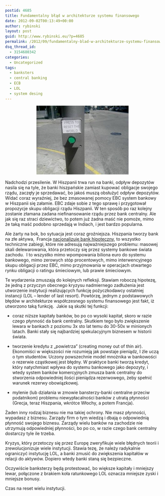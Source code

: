 ```yaml
---
postid: 4685
title: Fundamentalny błąd w architekturze systemu finansowego
date: 2012-09-02T00:13:49+00:00
author: rybinski
layout: post
guid: http://www.rybinski.eu/?p=4685
permalink: /2012/09/fundamentalny-blad-w-architekturze-systemu-finansowego/
dsq_thread_id:
  - 3154680342
categories:
  - Uncategorized
tags:
  - banksters
  - central banking
  - ECB
  - LOL
  - system desing
---
```

<p style="text-align: center;">
  <a href="/uploads/2012/09/World_reset.jpg"><img class="wp-image-4686 aligncenter" title="World_reset" src="/uploads/2012/09/World_reset-300x223.jpg" alt="" width="300" height="223" /></a>
</p>

Nadchodzi przesilenie. W Hiszpanii trwa run na banki, odpływ depozytów nasila się na tyle, że banki hiszpańskie zamiast kupować obligacje swojego rządu, zaczęły je sprzedawać, bo jakoś muszą obsłużyć odpływ depozytów. Widać coraz wyraźniej, że bez zmasowanej pomocy EBC system bankowy w Hiszpanii się załamie. EBC zdaje sobie z tego sprawę i przygotował propozycje skupu obligacji rządu Hiszpanii. W ten sposób po raz kolejny zostanie złamana zadana niefinansowanie rządu przez bank centralny. Ale jak się raz straci dziewictwo, to potem już żadna maść nie pomoże, mimo że taką maść podobno sprzedają w Indiach, i jest bardzo popularna.

Ale żarty na bok, bo sytuacja jest coraz groźniejsza. Hiszpania tworzy bank na złe aktywa,  Francja [nacjonalizuje bank hipoteczny](http://www.ft.com/intl/cms/s/0/885a6476-f456-11e1-9921-00144feabdc0.html#axzz25EwANj9C), to wszystko techniczne zabiegi, które nie adresują najważniejszego problemu: masowej skali delewarowania, która przetoczy się przez systemy bankowe świata zachodu.  I to wszystko mimo wpompowania biliona euro do systemu bankowego, mimo zerowych stóp procentowych, mimo interwencyjnego skupu obligacji przez EBC, mimo przyjmowania w operacjach otwartego rynku obligacji o ratingu śmieciowym, lub prawie śmieciowym.

Te wydarzenia zmuszają do kolejnych refleksji. Stawiam roboczą hipotezę, że jedną z przyczyn obecnego kryzysu nadmiernego zadłużenia jest utworzenie instytucji realizujących funkcję pożyczkodawcy ostatniej instancji (LOL – lender of last resort). Powtórzę, jednym z podstawowych błędów w architekturze współczesnego systemu finansowego jest fakt, iż utworzono taką funkcję.  Jakie są skutki tej funkcji:

<!--more-->

- coraz niższe kapitały banków, bo po co wysoki kapitał, skoro w razie czego płynność da bank centralny. Skutkiem tego było zwiększenie lewara w bankach z poziomu 3x sto lat temu do 30-50x w minionych latach. Banki stały się najbardziej spekulacyjnym biznesem w historii świata.

- tworzenie kredytu z „powietrza” (creating money out of thin air). Ekonomiści w większości nie rozumieją jak powstaje pieniądz, I źle uczą o tym studentów. Uczony powszechnie model mnożnika w bankowości o rezerwie cząstkowej jest błędny. W praktyce banki tworzą kredyt, który natychmiast wpływa do systemu bankowego jako depozyty, i wtedy system banków komercyjnych zmusza bank centralny do stworzenia odpowiedniej ilości pieniądza rezerwowego, żeby spełnić warunek rezerwy obowiązkowej.

- mylenie (lub działania w zmowie bansterzy-banki centralne przeciw podatnikom) problemu niewypłacalności banków z utratą płynności (Grecja, teraz Hiszpania, wkrótce Włochy, a potem Francja).

Żaden inny rodzaj biznesu nie ma takiej ochrony. Nie masz płynności, wypadasz z biznesu. Zarządy firm o tym wiedzą i dbają o odpowiednią płynność swojego biznesu. Zarządy wielu banków na zachodzie nie utrzymują odpowiedniej płynności, bo po co, w razie czego bank centralny dostarczy tyle ile trzeba.

Kryzys, który przetoczy się przez Europę zweryfikuje wiele błędnych teorii i zrewolucjonizuje wiele instytucji. Stawia tezę, że należy radykalnie ograniczyć instytucję LOL, a banki zmusić do zwiększenia kapitałów w relacji do aktywów. Dopiero wtedy banki staną się bezpieczne.

Oczywiście banksterzy będą protestować, bo większe kapitały i mniejszy lewar, połączone z brakiem koła ratunkowego LOL oznacza mniejsze zyski i mniejsze bonusy.

Czas na reset wielu instytucji.
